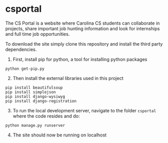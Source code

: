 csportal
========

The CS Portal is a website where Carolina CS students can collaborate in projects, share important job hunting information and look for internships and full time job opportunities.

To download the site simply clone this repository and install the third party dependencies. 

1) First, install pip for python, a tool for installing python packages
```
python get-pip.py
```
2) Then install the external libraries used in this project
```
pip install beautifulsoup
pip install simplejson
pip install django-wysiwyg
pip install django-registration
```
3) To run the local development server, navigate to the folder ```csportal``` where the code resides and do:

```
python manage.py runserver
```

4) The site should now be running on localhost
